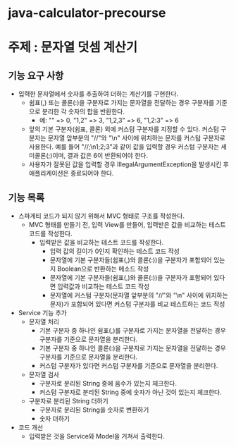 # java-calculator-precourse
# 주제 : 문자열 덧셈 계산기
## 기능 요구 사항
- 입력한 문자열에서 숫자를 추출하여 더하는 계산기를 구현한다.
    - 쉼표(,) 또는 콜론(:)을 구분자로 가지는 문자열을 전달하는 경우 구분자를 기준으로 분리한 각 숫자의 합을 반환한다.
        - 예: "" => 0, "1,2" => 3, "1,2,3" => 6, "1,2:3" => 6
    - 앞의 기본 구분자(쉼표, 콜론) 외에 커스텀 구분자를 지정할 수 있다. 커스텀 구분자는
      문자열 앞부분의 "//"와 "\n" 사이에 위치하는 문자를 커스텀 구분자로 사용한다.
      예를 들어 "//;\n1;2;3"과 같이 값을 입력할 경우 커스텀 구분자는 세미콜론(;)이며, 결과 값은 6이 반환되어야 한다.
    - 사용자가 잘못된 값을 입력할 경우 IllegalArgumentException을 발생시킨 후 애플리케이션은 종료되어야 한다.

## 기능 목록
- 스파게티 코드가 되지 않기 위해서 MVC 형태로 구조를 작성한다.
  - MVC 형태를 만들기 전, 입력 View를 만들어, 입력받은 값을 비교하는 테스트 코드를 작성한다.
    - 입력받은 값을 비교하는 테스트 코드를 작성한다.
      - 입력 값의 길이가 0인지 확인하는 테스트 코드 작성
      - 문자열에 기본 구분자들(쉼표(,)와 콜론(:))을 구분자가 포함되어 있는지 Boolean으로 반환하는 메소드 작성
      - 문자열에 기본 구분자들(쉼표(,)와 콜론(:))을 구분자가 포함되어 있다면 입력값과 비교하는 테스트 코드 작성
      - 문자열에 커스텀 구분자(문자열 앞부분의 "//"와 "\n" 사이에 위치하는 문자)가 포함되어 있다면 커스텀 구분자를 비교
      테스트하는 코드 작성
- Service 기능 추가
    - 문자열 처리
        - 기본 구분자 중 하나인 쉼표(,)를 구분자로 가지는 문자열을 전달하는 경우 구분자를 기준으로 문자열을 분리한다.
        - 기본 구분자 중 하나인 콜론(:)을 구분자로 가지는 문자열을 전달하는 경우 구분자를 기준으로 문자열을 분리한다.
        - 커스텀 구분자가 있다면 커스텀 구분자를 기준으로 문자열을 분리한다.
    - 문자열 검사
        - 구분자로 분리된 String 중에 음수가 있는지 체크한다.
        - 커스텀 구분자로 분리된 String 중에 숫자가 아닌 것이 있는지 체크한다.
    - 구분자로 분리된 String 더하기
        - 구분자로 분리된 String을 숫자로 변환하기
        - 숫자 더하기
- 코드 개선
  - 입력받은 것을 Service와 Model을 거쳐서 출력한다.